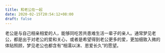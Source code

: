 ```yaml
---
title: 和老公在一起
date: 2020-02-15T20:54:12+08:00
draft: false
---
```


老公是与自己相亲相爱的人，能够同吃苦共患难生活一辈子的亲人。通常梦见老公，都是出于对老公的爱和关心，或者是希望得到老公更多的爱，更加细致入微的体贴照顾，梦见老公也都含有“相濡以沫、恩爱长久”的愿望。